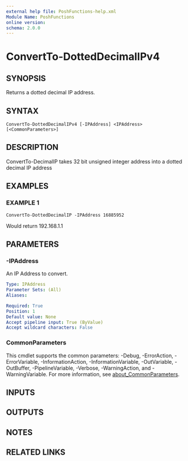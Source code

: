 ```yaml
---
external help file: PoshFunctions-help.xml
Module Name: PoshFunctions
online version:
schema: 2.0.0
---
```


# ConvertTo-DottedDecimalIPv4

## SYNOPSIS
Returns a dotted decimal IP address.

## SYNTAX

```
ConvertTo-DottedDecimalIPv4 [-IPAddress] <IPAddress> [<CommonParameters>]
```

## DESCRIPTION
ConvertTo-DecimalIP takes 32 bit unsigned integer address into a dotted decimal IP address

## EXAMPLES

### EXAMPLE 1
```
ConvertTo-DottedDecimalIP -IPAddress 16885952
```

Would return
192.168.1.1

## PARAMETERS

### -IPAddress
An IP Address to convert.

```yaml
Type: IPAddress
Parameter Sets: (All)
Aliases:

Required: True
Position: 1
Default value: None
Accept pipeline input: True (ByValue)
Accept wildcard characters: False
```

### CommonParameters
This cmdlet supports the common parameters: -Debug, -ErrorAction, -ErrorVariable, -InformationAction, -InformationVariable, -OutVariable, -OutBuffer, -PipelineVariable, -Verbose, -WarningAction, and -WarningVariable. For more information, see [about_CommonParameters](http://go.microsoft.com/fwlink/?LinkID=113216).

## INPUTS

## OUTPUTS

## NOTES

## RELATED LINKS
